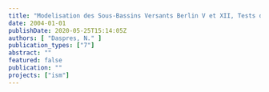 ```yaml
---
title: "Modelisation des Sous-Bassins Versants Berlin V et XII, Tests de Scenarios d’Amelioration"
date: 2004-01-01
publishDate: 2020-05-25T15:14:05Z
authors: [ "Daspres, N." ]
publication_types: ["7"]
abstract: ""
featured: false
publication: ""
projects: ["ism"]
---
```


